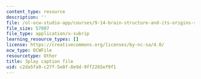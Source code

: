```yaml
---
content_type: resource
description: ''
file: /ol-ocw-studio-app/courses/9-14-brain-structure-and-its-origins-spring-2014/c2da5fa9c27f5e8f8e9d9ff2265ef9f1_555122.vtt
file_size: 57007
file_type: application/x-subrip
learning_resource_types: []
license: https://creativecommons.org/licenses/by-nc-sa/4.0/
ocw_type: OCWFile
resourcetype: Other
title: 3play caption file
uid: c2da5fa9-c27f-5e8f-8e9d-9ff2265ef9f1
---
```

